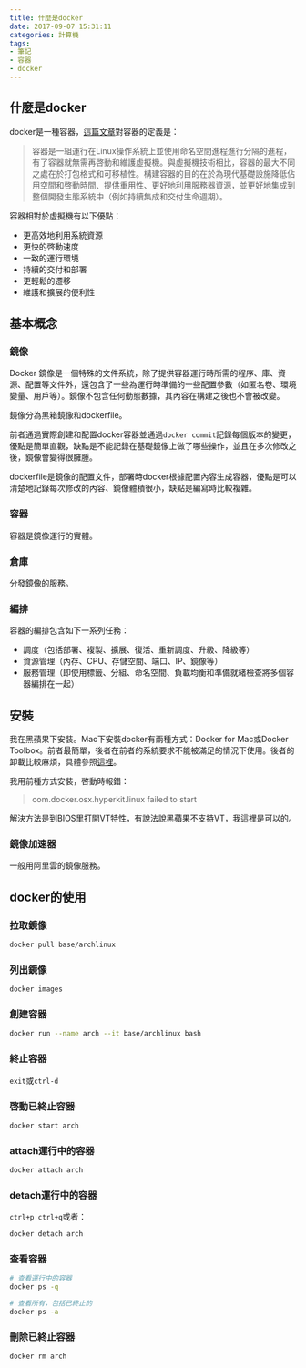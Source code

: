 ```yaml
---
title: 什麼是docker
date: 2017-09-07 15:31:11
categories: 計算機
tags:
- 筆記
- 容器
- docker
---
```

## 什麼是docker

docker是一種容器，[這篇文章](http://www.infoq.com/cn/articles/container-landscape-2016)對容器的定義是：

> 容器是一組運行在Linux操作系統上並使用命名空間進程進行分隔的進程，有了容器就無需再啓動和維護虛擬機。與虛擬機技術相比，容器的最大不同之處在於打包格式和可移植性。構建容器的目的在於為現代基礎設施降低佔用空間和啓動時間、提供重用性、更好地利用服務器資源，並更好地集成到整個開發生態系統中（例如持續集成和交付生命週期）。

容器相對於虛擬機有以下優點：

* 更高效地利用系統資源
* 更快的啓動速度
* 一致的運行環境
* 持續的交付和部署
* 更輕鬆的遷移
* 維護和擴展的便利性

## 基本概念

### 鏡像
Docker 鏡像是一個特殊的文件系統，除了提供容器運行時所需的程序、庫、資源、配置等文件外，還包含了一些為運行時準備的一些配置參數（如匿名卷、環境變量、用戶等）。鏡像不包含任何動態數據，其內容在構建之後也不會被改變。

鏡像分為黑箱鏡像和dockerfile。

前者通過實際創建和配置docker容器並通過`docker commit`記錄每個版本的變更，優點是簡單直觀，缺點是不能記錄在基礎鏡像上做了哪些操作，並且在多次修改之後，鏡像會變得很臃腫。

dockerfile是鏡像的配置文件，部署時docker根據配置內容生成容器，優點是可以清楚地記錄每次修改的內容、鏡像體積很小，缺點是編寫時比較複雜。

### 容器
容器是鏡像運行的實體。

### 倉庫
分發鏡像的服務。

### 編排
容器的編排包含如下一系列任務：

* 調度（包括部署、複製、擴展、復活、重新調度、升級、降級等）
* 資源管理（內存、CPU、存儲空間、端口、IP、鏡像等）
* 服務管理（即使用標籤、分組、命名空間、負載均衡和準備就緒檢查將多個容器編排在一起）

## 安裝

我在黑蘋果下安裝。Mac下安裝docker有兩種方式：Docker for Mac或Docker Toolbox。前者最簡單，後者在前者的系統要求不能被滿足的情況下使用。後者的卸載比較麻煩，具體參照[這裡](https://github.com/widuu/chinese_docker/blob/master/installation/mac.md)。

我用前種方式安裝，啓動時報錯：

> com.docker.osx.hyperkit.linux failed to start
	
解決方法是到BIOS里打開VT特性，有說法說黑蘋果不支持VT，我這裡是可以的。

### 鏡像加速器
一般用阿里雲的鏡像服務。

## docker的使用

### 拉取鏡像

```bash
docker pull base/archlinux
```

### 列出鏡像

```bash
docker images
```

### 創建容器

```bash
docker run --name arch --it base/archlinux bash
```

### 終止容器
`exit`或`ctrl-d`

### 啓動已終止容器

```bash
docker start arch
```

### attach運行中的容器

```bash
docker attach arch
```

### detach運行中的容器
`ctrl+p ctrl+q`或者：

```bash
docker detach arch
```

### 查看容器

```bash
# 查看運行中的容器
docker ps -q

# 查看所有，包括已終止的
docker ps -a
```

### 刪除已終止容器

```bash
docker rm arch
```

